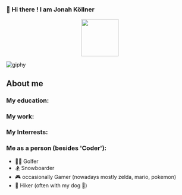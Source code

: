 ### 👋 Hi there ! I am Jonah Köllner

<div id="header" align="center">
  <img src="https://media.giphy.com/media/v1.Y2lkPTc5MGI3NjExMW5xaHRtYWhjbnc2eXR6MW51Y2tzdmczaGNjcWoxMzh1ZjMxc2g2aSZlcD12MV9pbnRlcm5hbF9naWZfYnlfaWQmY3Q9cw/Oj25fisQ3zhukVWY96/giphy.gif" width="100"/>
</div>

![giphy](https://github.com/JonahKoellner/JonahKoellner/assets/33061141/b5234209-af8d-40c7-bc5a-1770b4b813b5)


## About me

### My education:
<!--
Abitur equivalent for english speaking countries
2 Years of University for IT, until I realized what we learned wasnt enough for me
1 Year of Coding University 42 Heilbronn (Part of the global 42 Network <link>)
-->
### My work:
<!-- have been codig for x years
- languages (Python, Java, CPP, C, Rust)
Languages:
Python   Java     CPP     C    Rust
<iamge> <images>  <image>
- list of projects
give projects the icon of the language as indicator in what they are written
-->

### My Interrests:
<!--
- my interrests professionaly
  - cybersecurity
  - artificial neural networks
  - 
- topics i care about, also outside of coding
  - ♻️ sustainability and recycability
  - space 🚀
  - a little Physics 
-->


### Me as a person (besides 'Coder'):
* 🏌️‍♂️ Golfer
* 🏂 Snowboarder
* 🎮 occasionally Gamer (nowadays mostly zelda, mario, pokemon)
* 🌳 Hiker (often with my dog 🐶)


<!--
**JonahKoellner/JonahKoellner** is a ✨ _special_ ✨ repository because its `README.md` (this file) appears on your GitHub profile.

Here are some ideas to get you started:

- 🔭 I’m currently studiyng at 42 Heilbronn
- 🌱 I’m currently learning ...
- 👯 I’m looking to collaborate on ...
- 🤔 I’m looking for help with ...
- 💬 Ask me about ...
- 📫 How to reach me: ...
- 😄 Pronouns: ...
- ⚡ Fun fact: ...
-->
